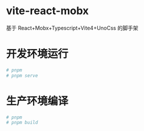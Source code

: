 # vite-react-mobx
基于 React+Mobx+Typescript+Vite4+UnoCss 的脚手架

# 开发环境运行
```bash
# pnpm
# pnpm serve
```

# 生产环境编译
```bash
# pnpm
# pnpm build
```
